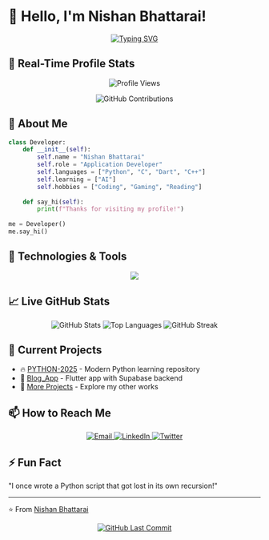 
# 👋 Hello, I'm Nishan Bhattarai!

<div align="center">
  
[![Typing SVG](https://readme-typing-svg.demolab.com?font=Fira+Code&pause=1000&color=38B2AC&width=435&lines=App+Developer;Computer+Engineer;Tech+Enthusiast)](https://git.io/typing-svg)
  
</div>

## 🚀 Real-Time Profile Stats

<div align="center">
  
![Profile Views](https://komarev.com/ghpvc/?username=Nishanbhattarai498&label=PROFILE+VIEWS&color=blueviolet&style=flat-square)
  
![GitHub Contributions](https://github-readme-activity-graph.vercel.app/graph?username=Nishanbhattarai498&theme=react-dark&hide_border=true&area=true)

</div>

## 🚀 About Me

```python
class Developer:
    def __init__(self):
        self.name = "Nishan Bhattarai"
        self.role = "Application Developer"
        self.languages = ["Python", "C", "Dart", "C++"]
        self.learning = ["AI"]
        self.hobbies = ["Coding", "Gaming", "Reading"]
        
    def say_hi(self):
        print(f"Thanks for visiting my profile!")
        
me = Developer()
me.say_hi()
```

## 🔧 Technologies & Tools

<p align="center">
  <img src="https://skillicons.dev/icons?i=python,js,html,css,react,github,flutter,dart,linux,vscode" />
</p>

## 📈 Live GitHub Stats

<div align="center">
  
<!-- GitHub Stats with refresh -->
<img src="https://github-readme-stats.vercel.app/api?username=Nishanbhattarai498&show_icons=true&theme=radical&count_private=true&include_all_commits=true" alt="GitHub Stats" />

<!-- Most Used Languages with refresh -->
<img src="https://github-readme-stats.vercel.app/api/top-langs/?username=Nishanbhattarai498&layout=compact&theme=radical&langs_count=8" alt="Top Languages" />

<!-- GitHub Streak Stats with refresh -->
<img src="https://streak-stats.demolab.com/?user=Nishanbhattarai498&theme=radical&fire=DD472B&currStreakNum=DDDDDD&sideNums=DDDDDD&sideLabels=DDDDDD&dates=AAAAAA" alt="GitHub Streak" />

</div>

## 🌱 Current Projects

- 🔥 [PYTHON-2025](https://github.com/Nishanbhattarai498/PYTHON-2025) - Modern Python learning repository
- 🚀 [Blog_App](https://github.com/Nishanbhattarai498/blog_app) - Flutter app with Supabase backend
- 🌟 [More Projects](https://github.com/Nishanbhattarai498?tab=repositories) - Explore my other works

## 📫 How to Reach Me

<p align="center">
  <a href="mailto:your.nishanbhatt">
    <img src="https://img.shields.io/badge/Gmail-D14836?style=for-the-badge&logo=gmail&logoColor=white" alt="Email" />
  </a>
  <a href="https://www.linkedin.com/in/nishan-bhattarai-8baa50287">
    <img src="https://img.shields.io/badge/LinkedIn-0077B5?style=for-the-badge&logo=linkedin&logoColor=white" alt="LinkedIn" />
  </a>
  <a href="https://twitter.com/yourhandle">
    <img src="https://img.shields.io/badge/Twitter-1DA1F2?style=for-the-badge&logo=twitter&logoColor=white" alt="Twitter" />
  </a>
</p>

## ⚡ Fun Fact

"I once wrote a Python script that got lost in its own recursion!"

---

⭐ From [Nishan Bhattarai](https://github.com/Nishanbhattarai498)

<div align="center">
  
[![GitHub Last Commit](https://img.shields.io/github/last-commit/Nishanbhattarai498/Nishanbhattarai498?label=Last+Update&style=for-the-badge)](https://github.com/Nishanbhattarai498/Nishanbhattarai498/commits/main)

</div>


